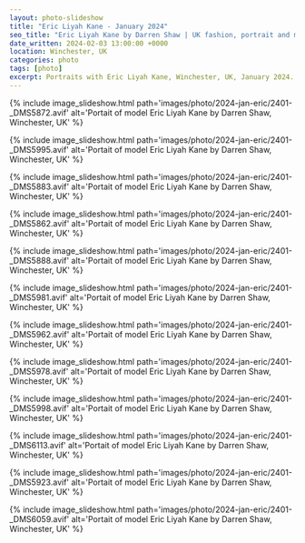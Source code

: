 ```yaml
---
layout: photo-slideshow
title: "Eric Liyah Kane - January 2024"
seo_title: "Eric Liyah Kane by Darren Shaw | UK fashion, portrait and model photographer | Winchester, Southampton, Portsmouth, Hampshire"
date_written: 2024-02-03 13:00:00 +0000
location: Winchester, UK
categories: photo
tags: [photo]
excerpt: Portraits with Eric Liyah Kane, Winchester, UK, January 2024.
---
```

{% include image_slideshow.html path='images/photo/2024-jan-eric/2401-_DMS5872.avif' alt='Portait of model Eric Liyah Kane by Darren Shaw, Winchester, UK' %}

{% include image_slideshow.html path='images/photo/2024-jan-eric/2401-_DMS5995.avif' alt='Portait of model Eric Liyah Kane by Darren Shaw, Winchester, UK' %}

{% include image_slideshow.html path='images/photo/2024-jan-eric/2401-_DMS5883.avif' alt='Portait of model Eric Liyah Kane by Darren Shaw, Winchester, UK' %}

{% include image_slideshow.html path='images/photo/2024-jan-eric/2401-_DMS5862.avif' alt='Portait of model Eric Liyah Kane by Darren Shaw, Winchester, UK' %}

{% include image_slideshow.html path='images/photo/2024-jan-eric/2401-_DMS5888.avif' alt='Portait of model Eric Liyah Kane by Darren Shaw, Winchester, UK' %}

{% include image_slideshow.html path='images/photo/2024-jan-eric/2401-_DMS5981.avif' alt='Portait of model Eric Liyah Kane by Darren Shaw, Winchester, UK' %}

{% include image_slideshow.html path='images/photo/2024-jan-eric/2401-_DMS5962.avif' alt='Portait of model Eric Liyah Kane by Darren Shaw, Winchester, UK' %}

{% include image_slideshow.html path='images/photo/2024-jan-eric/2401-_DMS5978.avif' alt='Portait of model Eric Liyah Kane by Darren Shaw, Winchester, UK' %}

{% include image_slideshow.html path='images/photo/2024-jan-eric/2401-_DMS5998.avif' alt='Portait of model Eric Liyah Kane by Darren Shaw, Winchester, UK' %}

{% include image_slideshow.html path='images/photo/2024-jan-eric/2401-_DMS6113.avif' alt='Portait of model Eric Liyah Kane by Darren Shaw, Winchester, UK' %}

{% include image_slideshow.html path='images/photo/2024-jan-eric/2401-_DMS5923.avif' alt='Portait of model Eric Liyah Kane by Darren Shaw, Winchester, UK' %}

{% include image_slideshow.html path='images/photo/2024-jan-eric/2401-_DMS6059.avif' alt='Portait of model Eric Liyah Kane by Darren Shaw, Winchester, UK' %}